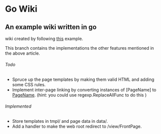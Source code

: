 # Go Wiki
## An example wiki written in go
wiki created by following [this](https://go.dev/doc/articles/wiki/ "https://go.dev/doc/articles/wiki/") example.

This branch contains the implementations the other features mentioned in the above article.

###### Todo

* Spruce up the page templates by making them valid HTML and adding some CSS rules.
* Implement inter-page linking by converting instances of [PageName] to
 <a href="/view/PageName">PageName</a>. (hint: you could use regexp.ReplaceAllFunc to do this
)

###### Implemented
* Store templates in tmpl/ and page data in data/.
* Add a handler to make the web root redirect to /view/FrontPage.
